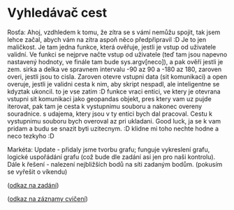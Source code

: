 # Vyhledávač cest
Rosťa: Ahoj, 
vzdhledem k tomu, že zítra se s vámí nemůžu spojit, tak jsem lehce začal, abych vám na zítra aspoň něco předpřipravil :D Je to jen maličkost. Je tam jedna funkce, která ověřuje, jestli je vstup od uživatele validní. Ve funkci se nejprve načte vstup od uživatele (teď tam jsou napevno nastavený hodnoty, ve finále tam bude sys.argv[neco]), a pak ověří jestli je zem. sirka a delka ve spravnem intervalu -90 az 90 a -180 az 180, zaroven overi, jestli jsou to cisla. Zaroven otevre vstupni data (sit komunikaci) a open overuje, jestli je validni cesta k nim, aby skript nespadl, ale inteligentne se kdyztak ukoncil. to je vse zatim :D 
funkce vraci entici, ve ktery je otevrana vstupni sit komunikaci jako geopandas objekt, pres ktery vam uz pujde iterovat, pak tam je cesta k vystupnimu souboru a nakonec overeny souradnice. s udajema, ktery jsou v ty entici bych dal pracoval. 
Cestu k vystupnimu souboru bych overoval az pri ukladani. 
Good luck, ja se k vam pridam a budu se snazit byti uzitecnym. :D klidne mi toho nechte hodne a neco tezkyho :D 

Markéta: Update - přidaly jsme tvorbu grafu; funguje vykreslení grafu, logické uspořádání grafu (což bude dle zadání asi jen pro naši kontrolu). 
Dále k řešení - nalezení nejbližších bodů na síti zadaným bodům. (pokusím se vyřešit o víkendu)


([odkaz na zadání](https://github.com/xtompok/prg2_20/tree/main/du03))

([odkaz na záznamy cvičení](https://owncloud.cesnet.cz/index.php/s/8VzyWaUv9LI4LYG))

